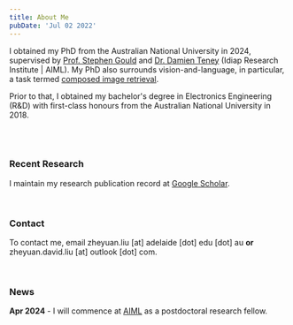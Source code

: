 ```yaml
---
title: About Me
pubDate: 'Jul 02 2022'
---
```



I obtained my PhD from the Australian National University in 2024, supervised by [Prof. Stephen Gould](https://users.cecs.anu.edu.au/~sgould/) and [Dr. Damien Teney](https://www.damienteney.info/) (Idiap Research Institute | AIML). My PhD also surrounds vision-and-language, in particular, a task termed [composed image retrieval](https://paperswithcode.com/dataset/cirr).

Prior to that, I obtained my bachelor's degree in Electronics Engineering (R&D) with first-class honours from the Australian National University in 2018.

<br/>
<br/>

### Recent Research

I maintain my research publication record at [Google Scholar](https://scholar.google.com/citations?hl=en&user=2lWQHxIAAAAJ&view_op=list_works&sortby=pubdate).

<br/>

### Contact

To contact me, email zheyuan.liu [at] adelaide [dot] edu [dot] au __or__ zheyuan.david.liu [at] outlook [dot] com.

<br/>

### News

__Apr 2024__ - I will commence at [AIML](https://www.adelaide.edu.au/aiml/) as a postdoctoral research fellow.